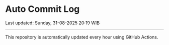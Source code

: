 # Auto Commit Log

Last updated: Sunday, 31-08-2025 20:19 WIB

---

This repository is automatically updated every hour using GitHub Actions.
